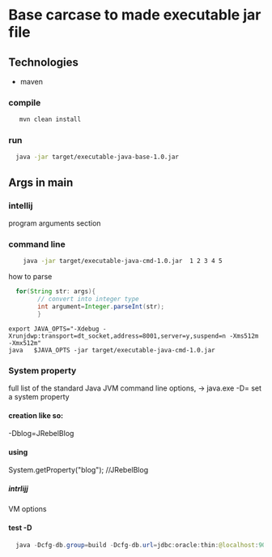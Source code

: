 # Base carcase to made executable jar file
## Technologies
* maven
### compile 
```bash
   mvn clean install
```
### run 
```bash
  java -jar target/executable-java-base-1.0.jar
```


## Args in main 
### intellij
program arguments section

### command line 

```bash 
    java -jar target/executable-java-cmd-1.0.jar  1 2 3 4 5
```

how to parse 
```java
  for(String str: args){
        // convert into integer type
        int argument=Integer.parseInt(str);
        }
```

```
export JAVA_OPTS="-Xdebug -Xrunjdwp:transport=dt_socket,address=8001,server=y,suspend=n -Xms512m -Xmx512m"
java   $JAVA_OPTS -jar target/executable-java-cmd-1.0.jar
```
### System property 
full list of the standard Java JVM command line options, -> java.exe
-D<name>=<value>
set a system property

#### creation like so:
-Dblog=JRebelBlog 

#### using 
System.getProperty("blog"); //JRebelBlog


##### intrlijj 
VM options

#### test -D 
```java
  java -Dcfg-db.group=build -Dcfg-db.url=jdbc:oracle:thin:@localhost:9001:mesdev -Dcfg-db.user=IMNDEVDB -Dcfg-db.passwd=IMNDEVDB -Dcfg-db.driver=oracle.jdbc.driver.OracleDriver -Dresolver-memory=12 -Dcfg-db.site=2 -Dcfg-db.app=accepter -jar target/executable-java-cmd-1.0.jar

```
